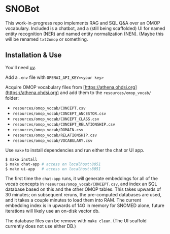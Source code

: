 # SNOBot

This work-in-progress repo implements RAG and SQL Q&A over an OMOP vocabulary. 
Included is a chatbot, and a (still being scaffolded) UI for named entity recognition
(NER) and named entity normalization (NEN). (Maybe this will be renamed `txt2omop` or something.

## Installation & Use

You'll need [uv](https://github.com/astral-sh/uv).

Add a `.env` file with `OPENAI_API_KEY=<your key>`

Acquire OMOP vocabulary files from [https://athena.ohdsi.org](https://athena.ohdsi.org) and add them to the `resources/omop_vocab/` folder:

- `resources/omop_vocab/CONCEPT.csv`
- `resources/omop_vocab/CONCEPT_ANCESTOR.csv`
- `resources/omop_vocab/CONCEPT_CLASS.csv`
- `resources/omop_vocab/CONCEPT_RELATIONSHIP.csv`
- `resources/omop_vocab/DOMAIN.csv`
- `resources/omop_vocab/RELATIONSHIP.csv`
- `resources/omop_vocab/VOCABULARY.csv`


Use `make` to install dependencies and run either the chat or UI app. 

```bash
$ make install
$ make chat-app # access on localhost:8051
$ make ui-app   # access on localhost:8051
```

The first time the `chat-app` runs, it will generate embeddings for all of the vocab concepts
in `resources/omop_vocab/CONCEPT.csv`, and index an SQL database based on this and the other OMOP tables.
This takes upwards of 30 minutes; on subsequent reruns, the pre-computed databases are used, and it takes a couple
minutes to load them into RAM. The current embedding index is in upwards of 14G in memory for SNOMED
alone, future iterations will likely use an on-disk vector db.

The database files can be remove with `make clean`. (The UI scaffold
currently does not use either DB.)



